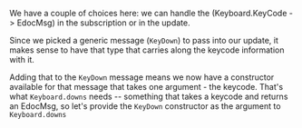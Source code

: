 
We have a couple of choices here: we can handle the (Keyboard.KeyCode -> EdocMsg) in the subscription or in the update. 

Since we picked a generic message (`KeyDown`) to pass into our update, it makes sense to have that type that carries along the keycode information with it. 

Adding that to the `KeyDown` message means we now have a constructor available for that message that takes one argument - the keycode. That's what `Keyboard.downs` needs -- something that takes a keycode and returns an EdocMsg, so let's provide the `KeyDown` constructor as the argument to `Keyboard.downs`
